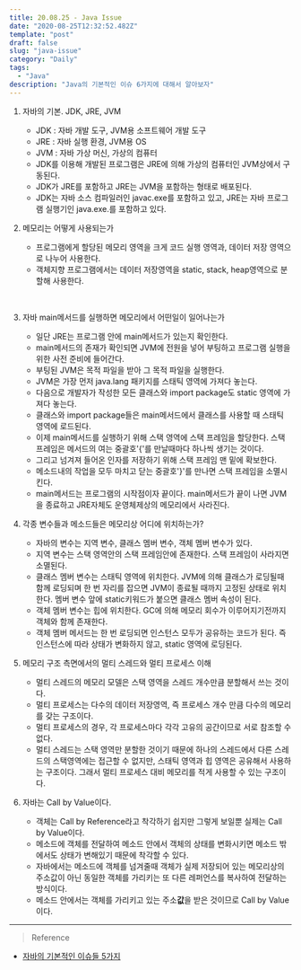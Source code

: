 ```yaml
---
title: 20.08.25 - Java Issue
date: "2020-08-25T12:32:52.482Z"
template: "post"
draft: false
slug: "java-issue"
category: "Daily"
tags:
  - "Java"
description: "Java의 기본적인 이슈 6가지에 대해서 알아보자"
---
```


1. 자바의 기본. JDK, JRE, JVM
    - JDK : 자바 개발 도구, JVM용 소프트웨어 개발 도구
    - JRE : 자바 실행 환경, JVM용 OS
    - JVM : 자바 가상 머신, 가상의 컴퓨터
    - JDK를 이용해 개발된 프로그램은 JRE에 의해 가상의 컴퓨터인 JVM상에서 구동된다.
    - JDK가 JRE를 포함하고 JRE는 JVM을 포함하는 형태로 배포된다.
    - JDK는 자바 소스 컴파일러인 javac.exe를 포함하고 있고, JRE는 자바 프로그램 실행기인 java.exe.를 포함하고 있다.

2. 메모리는 어떻게 사용되는가
    - 프로그램에게 할당된 메모리 영역을 크게 코드 실행 영역과, 데이터 저장 영역으로 나누어 사용한다.
    - 객체지향 프로그램에서는 데이터 저장영역을 static, stack, heap영역으로 분할해 사용한다.

<br>


3. 자바 main메서드를 실행하면 메모리에서 어떤일이 일어나는가
    - 일단 JRE는 프로그램 안에 main메서드가 있는지 확인한다.
    - main메서드의 존재가 확인되면 JVM에 전원을 넣어 부팅하고 프로그램 실행을 위한 사전 준비에 들어간다.
    - 부팅된 JVM은 목적 파일을 받아 그 목적 파일을 실행한다.
    - JVM은 가장 먼저 java.lang 패키지를 스태틱 영역에 가져다 놓는다.
    - 다음으로 개발자가 작성한 모든 클래스와 import package도 static 영역에 가져다 놓는다.
    - 클래스와 import package들은 main메서드에서 클래스를 사용할 때 스태틱 영역에 로드된다.
    - 이제 main메서드를 실행하기 위해 스택 영역에 스택 프레임을 할당한다. 스택 프레임은 메서드의 여는 중괄호'{'를 만날때마다 하나씩 생기는 것이다.
    - 그리고 넘겨져 들어온 인자를 저장하기 위해 스택 프레임 맨 밑에 확보한다.
    - 메소드내의 작업을 모두 마치고 닫는 중괄호'}'를 만나면 스택 프레임을 소멸시킨다.
    - main메서드는 프로그램의 시작점이자 끝이다. main메서드가 끝이 나면 JVM을 종료하고 JRE자체도 운영체제상의 메모리에서 사라진다.


4. 각종 변수들과 메소드들은 메모리상 어디에 위치하는가?
    - 자바의 변수는 지역 변수, 클래스 멤버 변수, 객체 멤버 변수가 있다.
    - 지역 변수는 스택 영역안의 스택 프레임안에 존재한다. 스택 프레임이 사라지면 소멸된다.
    - 클래스 멤버 변수는 스태틱 영역에 위치한다. JVM에 의해 클래스가 로딩될때 함께 로딩되며 한 번 자리를 잡으면 JVM이 종료될 때까지 고정된 상태로 위치한다. 멤버 변수 앞에 static키워드가 붙으면 클래스 멤버 속성이 된다.
    - 객체 멤버 변수는 힙에 위치한다. GC에 의해 메모리 회수가 이루어지기전까지 객체와 함께 존재한다.
    - 객체 멤버 메서드는 한 번 로딩되면 인스턴스 모두가 공유하는 코드가 된다. 즉 인스턴스에 따라 상태가 변화하지 않고, static 영역에 로딩된다.
    
5. 메모리 구조 측면에서의 멀티 스레드와 멀티 프로세스 이해
    - 멀티 스레드의 메모리 모델은 스택 영역을 스레드 개수만큼 분할해서 쓰는 것이다.
    - 멀티 프로세스는 다수의 데이터 저장영역, 즉 프로세스 개수 만큼 다수의 메모리를 갖는 구조이다.
    - 멀티 프로세스의 경우, 각 프로세스마다 각각 고유의 공간이므로 서로 참조할 수 없다.
    - 멀티 스레드는 스택 영역만 분할한 것이기 때문에 하나의 스레드에서 다른 스레드의 스택영역에는 접근할 수 없지만, 스태틱 영역과 힙 영역은 공유해서 사용하는 구조이다. 그래서 멀티 프로세스 대비 메모리를 적게 사용할 수 있는 구조이다.

6. 자바는 Call by Value이다.
    - 객체는 Call by Reference라고 착각하기 쉽지만 그렇게 보일뿐 실제는 Call by Value이다.
    - 메소드에 객체를 전달하여 메소드 안에서 객체의 상태를 변화시키면 메소드 밖에서도 상태가 변해있기 때문에 착각할 수 있다.
    - 자바에서는 메소드에 객체를 넘겨줄때 객체가 실제 저장되어 있는 메모리상의 주소값이 아닌 동일한 객체를 가리키는 또 다른 레퍼언스를 복사하여 전달하는 방식이다.
    - 메소드 안에서는 객체를 가리키고 있는 주소**값**을 받은 것이므로 Call by Value이다.

<hr>

> Reference
- [자바의 기본적인 이슈들 5가지](https://asfirstalways.tistory.com/m/329?category=660807)
